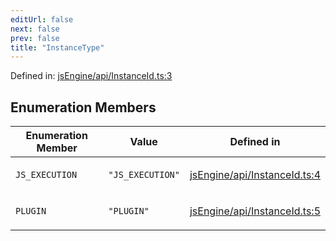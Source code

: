 ```yaml
---
editUrl: false
next: false
prev: false
title: "InstanceType"
---
```


Defined in: [jsEngine/api/InstanceId.ts:3](https://github.com/mProjectsCode/obsidian-js-engine-plugin/blob/fff05749aaa23f9a775003f5828b7e747db4ed95/jsEngine/api/InstanceId.ts#L3)

## Enumeration Members

<table>
<thead>
<tr>
<th>Enumeration Member</th>
<th>Value</th>
<th>Defined in</th>
</tr>
</thead>
<tbody>
<tr>
<td>

<a id="js_execution"></a> `JS_EXECUTION`

</td>
<td>

`"JS_EXECUTION"`

</td>
<td>

[jsEngine/api/InstanceId.ts:4](https://github.com/mProjectsCode/obsidian-js-engine-plugin/blob/fff05749aaa23f9a775003f5828b7e747db4ed95/jsEngine/api/InstanceId.ts#L4)

</td>
</tr>
<tr>
<td>

<a id="plugin"></a> `PLUGIN`

</td>
<td>

`"PLUGIN"`

</td>
<td>

[jsEngine/api/InstanceId.ts:5](https://github.com/mProjectsCode/obsidian-js-engine-plugin/blob/fff05749aaa23f9a775003f5828b7e747db4ed95/jsEngine/api/InstanceId.ts#L5)

</td>
</tr>
</tbody>
</table>
